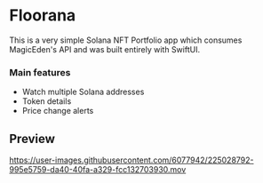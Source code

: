 # Floorana
This is a very simple Solana NFT Portfolio app which consumes MagicEden's API and was built entirely with SwiftUI.

### Main features
- Watch multiple Solana addresses
- Token details
- Price change alerts
## Preview
https://user-images.githubusercontent.com/6077942/225028792-995e5759-da40-40fa-a329-fcc132703930.mov

